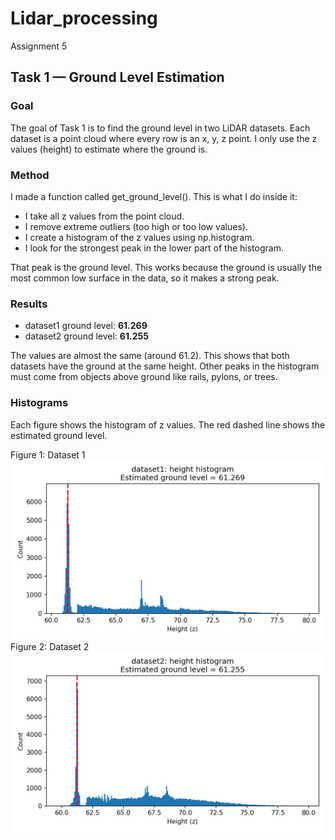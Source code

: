 # Lidar_processing
Assignment 5

## Task 1 — Ground Level Estimation

### Goal

The goal of Task 1 is to find the ground level in two LiDAR datasets.
Each dataset is a point cloud where every row is an x, y, z point.
I only use the z values (height) to estimate where the ground is.

### Method

I made a function called get_ground_level(). This is what I do inside it:

- I take all z values from the point cloud.
- I remove extreme outliers (too high or too low values).
- I create a histogram of the z values using np.histogram.
- I look for the strongest peak in the lower part of the histogram.

That peak is the ground level. This works because the ground is usually the most common low surface in the data, so it makes a strong peak.

### Results

- dataset1 ground level: **61.269**
- dataset2 ground level: **61.255**

The values are almost the same (around 61.2). This shows that both datasets have the ground at the same height. Other peaks in the histogram must come from objects above ground like rails, pylons, or trees. 

### Histograms
Each figure shows the histogram of z values. The red dashed line shows the estimated ground level.

Figure 1: Dataset 1
![dataset1 histogram](plots/dataset1_hist.png)
Figure 2: Dataset 2  
![dataset2 histogram](plots/dataset2_hist.png) 


